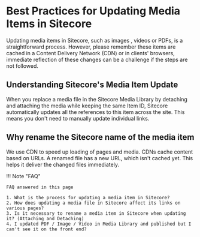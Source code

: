 # Best Practices for Updating Media Items in Sitecore

Updating media items in Sitecore, such as images , videos or PDFs, is a straightforward process. However, please remember these items are cached in a Content Delivery Network (CDN) or in clients' browsers, immediate reflection of these changes can be a challenge if the steps are not followed. 

## Understanding Sitecore's Media Item Update

When you replace a media file in the Sitecore Media Library by detaching and attaching the media while keeping the same Item ID, Sitecore automatically updates all the references to this item across the site. This means you don't need to manually update individual links.

## Why rename the Sitecore name of the media item

We use CDN to speed up loading of pages and media. CDNs cache content based on URLs. A renamed file has a new URL, which isn't cached yet. This helps it deliver the changed files immediately. 

!!! Note "FAQ" 

    FAQ answered in this page

    1. What is the process for updating a media item in Sitecore?
    2. How does updating a media file in Sitecore affect its links on various pages?
    3. Is it necessary to rename a media item in Sitecore when updating it? (Attaching and Detaching)
    4. I updated PDF / Image / Video in Media Library and published but I can't see it on the front end?

